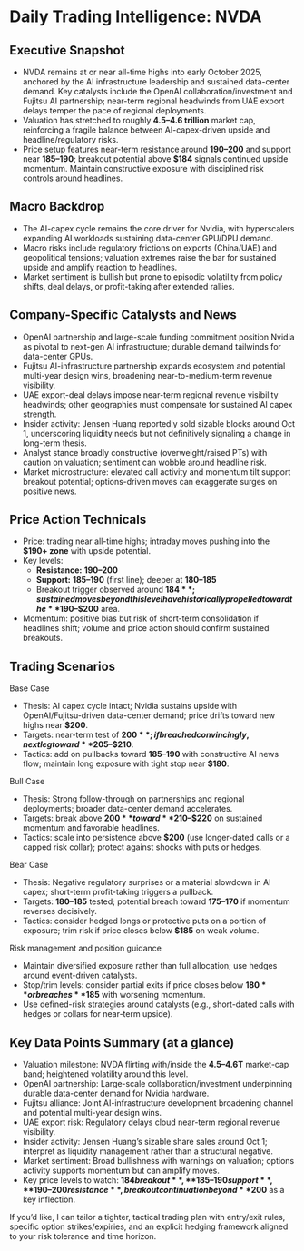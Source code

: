 # Daily Trading Intelligence: NVDA

## Executive Snapshot
- NVDA remains at or near all-time highs into early October 2025, anchored by the AI infrastructure leadership and sustained data-center demand. Key catalysts include the OpenAI collaboration/investment and Fujitsu AI partnership; near-term regional headwinds from UAE export delays temper the pace of regional deployments.
- Valuation has stretched to roughly **$4.5–$4.6 trillion** market cap, reinforcing a fragile balance between AI-capex-driven upside and headline/regulatory risks.
- Price setup features near-term resistance around **$190–$200** and support near **$185–$190**; breakout potential above **$184** signals continued upside momentum. Maintain constructive exposure with disciplined risk controls around headlines.

## Macro Backdrop
- The AI-capex cycle remains the core driver for Nvidia, with hyperscalers expanding AI workloads sustaining data-center GPU/DPU demand.
- Macro risks include regulatory frictions on exports (China/UAE) and geopolitical tensions; valuation extremes raise the bar for sustained upside and amplify reaction to headlines.
- Market sentiment is bullish but prone to episodic volatility from policy shifts, deal delays, or profit-taking after extended rallies.

## Company-Specific Catalysts and News
- OpenAI partnership and large-scale funding commitment position Nvidia as pivotal to next-gen AI infrastructure; durable demand tailwinds for data-center GPUs.
- Fujitsu AI-infrastructure partnership expands ecosystem and potential multi-year design wins, broadening near-to-medium-term revenue visibility.
- UAE export-deal delays impose near-term regional revenue visibility headwinds; other geographies must compensate for sustained AI capex strength.
- Insider activity: Jensen Huang reportedly sold sizable blocks around Oct 1, underscoring liquidity needs but not definitively signaling a change in long-term thesis.
- Analyst stance broadly constructive (overweight/raised PTs) with caution on valuation; sentiment can wobble around headline risk.
- Market microstructure: elevated call activity and momentum tilt support breakout potential; options-driven moves can exaggerate surges on positive news.

## Price Action Technicals
- Price: trading near all-time highs; intraday moves pushing into the **$190+ zone** with upside potential.
- Key levels:
  - **Resistance:** **$190–$200**
  - **Support:** **$185–$190** (first line); deeper at **$180–$185**
  - Breakout trigger observed around **$184**; sustained moves beyond this level have historically propelled toward the **$190–$200** area.
- Momentum: positive bias but risk of short-term consolidation if headlines shift; volume and price action should confirm sustained breakouts.

## Trading Scenarios

Base Case
- Thesis: AI capex cycle intact; Nvidia sustains upside with OpenAI/Fujitsu-driven data-center demand; price drifts toward new highs near **$200**.
- Targets: near-term test of **$200**; if breached convincingly, next leg toward **$205–$210**.
- Tactics: add on pullbacks toward **$185–$190** with constructive AI news flow; maintain long exposure with tight stop near **$180**.

Bull Case
- Thesis: Strong follow-through on partnerships and regional deployments; broader data-center demand accelerates.
- Targets: break above **$200** toward **$210–$220** on sustained momentum and favorable headlines.
- Tactics: scale into persistence above **$200** (use longer-dated calls or a capped risk collar); protect against shocks with puts or hedges.

Bear Case
- Thesis: Negative regulatory surprises or a material slowdown in AI capex; short-term profit-taking triggers a pullback.
- Targets: **$180–$185** tested; potential breach toward **$175–$170** if momentum reverses decisively.
- Tactics: consider hedged longs or protective puts on a portion of exposure; trim risk if price closes below **$185** on weak volume.

Risk management and position guidance
- Maintain diversified exposure rather than full allocation; use hedges around event-driven catalysts.
- Stop/trim levels: consider partial exits if price closes below **$180** or breaches **$185** with worsening momentum.
- Use defined-risk strategies around catalysts (e.g., short-dated calls with hedges or collars for near-term upside).

## Key Data Points Summary (at a glance)
- Valuation milestone: NVDA flirting with/inside the **$4.5–$4.6T** market-cap band; heightened volatility around this level.
- OpenAI partnership: Large-scale collaboration/investment underpinning durable data-center demand for Nvidia hardware.
- Fujitsu alliance: Joint AI-infrastructure development broadening channel and potential multi-year design wins.
- UAE export risk: Regulatory delays cloud near-term regional revenue visibility.
- Insider activity: Jensen Huang’s sizable share sales around Oct 1; interpret as liquidity management rather than a structural negative.
- Market sentiment: Broad bullishness with warnings on valuation; options activity supports momentum but can amplify moves.
- Key price levels to watch: **$184 breakout**, **$185–$190 support**, **$190–$200 resistance**, breakout continuation beyond **$200** as a key inflection.

If you’d like, I can tailor a tighter, tactical trading plan with entry/exit rules, specific option strikes/expiries, and an explicit hedging framework aligned to your risk tolerance and time horizon.